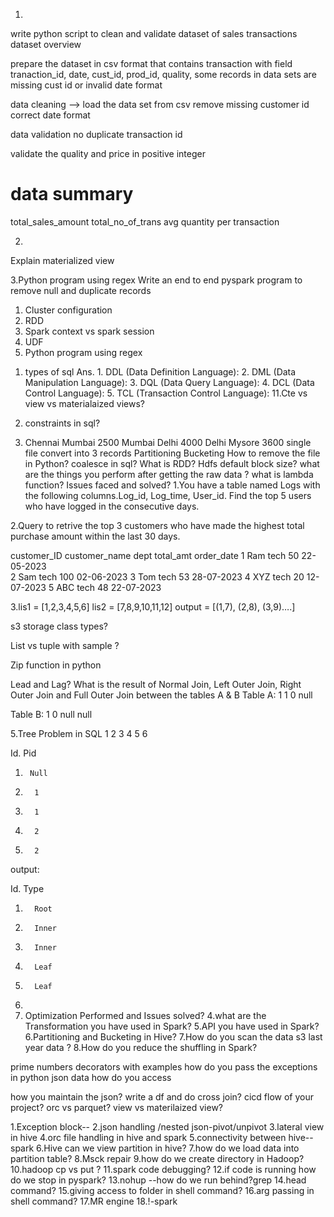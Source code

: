 1.
write python script to clean and validate dataset of sales transactions
dataset overview

prepare the dataset in csv format that contains transaction with field tranaction_id, date, cust_id, prod_id, quality, 
some records in data sets are missing cust id or invalid date format

data cleaning --> load the data set from  csv
remove missing customer id
correct date format

data validation
no duplicate transaction id

validate the quality and price in positive integer

data summary
===========
 total_sales_amount
 total_no_of_trans
 avg quantity per transaction

 2.
 Explain materialized view

 
 3.Python program using regex
 Write an end to end pyspark program to remove null and duplicate records

1) Cluster configuration
2) RDD
3) Spark context vs spark session
4) UDF
5) Python program using regex

1. types of sql
Ans. 1. DDL (Data Definition Language):
     2. DML (Data Manipulation Language):
	 3. DQL (Data Query Language):
	 4. DCL (Data Control Language):
	 5. TCL (Transaction Control Language):
11.Cte vs view vs materialaized views?

12. constraints in sql?
13. Chennai Mumbai 2500 Mumbai Delhi 4000 Delhi Mysore 3600
single file convert into 3 records
Partitioning
Bucketing
How to remove the file in Python?
coalesce in sql?
What is RDD?
Hdfs default block size?
what are the things you perform after getting the raw data ?
what is lambda function?
Issues faced and solved?
1.You have a table named Logs with the following columns.Log_id, Log_time, User_id.
Find the top 5 users who have logged in the consecutive days.

2.Query to retrive the top 3 customers who have made the highest total purchase amount within the last 30 days.

customer_ID customer_name dept 	total_amt order_date
1	    Ram	          tech	50	  22-05-2023	
2	    Sam	          tech	100	  02-06-2023
3	    Tom	          tech	53	  28-07-2023
4	    XYZ	          tech	20	  12-07-2023
5	    ABC	          tech	48	  22-07-2023

3.lis1 = [1,2,3,4,5,6]
lis2 = [7,8,9,10,11,12]
output = [(1,7), (2,8), (3,9)….]

s3 storage class types?

List vs tuple with sample ?

Zip function in python

Lead and Lag?
What is the result of Normal Join, Left Outer Join, Right Outer Join and Full Outer Join between the tables A & B
Table A:
1
1
0
null

Table B:
1
0
null
null

5.Tree Problem in SQL
      1
    2      3
  4     5       6

Id.     Pid
1.      Null
2.       1
3.       1
4.       2
5.       2
output:

Id.        Type
1.       Root
2.       Inner
3.       Inner
4.       Leaf
5.       Leaf
6.       
3. Optimization Performed and Issues solved?
4.what are the Transformation you have used in Spark?
5.API you have used in Spark?
6.Partitioning and Bucketing in Hive?
7.How do you scan the data s3 last year data ?
8.How do you reduce the shuffling in Spark?

prime numbers
decorators with examples
how do you pass the exceptions in python
json data how do you access


how you maintain the json?
write a df and do cross join?
cicd flow of your project?
orc vs parquet?
view vs materilaized view?

1.Exception block--
2.json handling /nested json-pivot/unpivot
3.lateral view in hive
4.orc file handling in hive and spark 
5.connectivity between hive--spark
6.Hive can we view partition in hive?
7.how do we load data into partition table?
8.Msck repair
9.how do we create directory in Hadoop?
10.hadoop cp vs put ?
11.spark code debugging?
12.if code is running how do we stop in pyspark?
13.nohup --how do we run behind?grep
14.head command?
15.giving access to folder in shell command?
16.arg passing in shell command?
17.MR engine 
18.!-spark 
